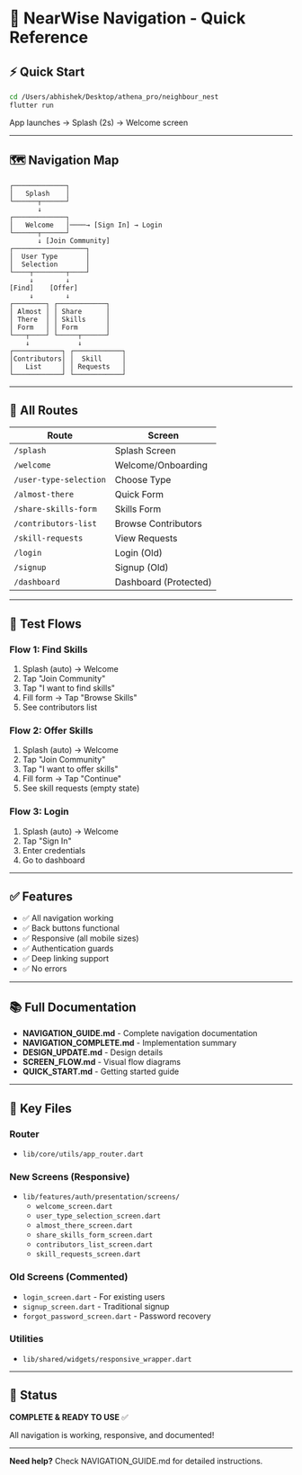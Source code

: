 # 🚀 NearWise Navigation - Quick Reference

## ⚡ Quick Start

```bash
cd /Users/abhishek/Desktop/athena_pro/neighbour_nest
flutter run
```

App launches → Splash (2s) → Welcome screen

---

## 🗺️ Navigation Map

```
┌─────────────┐
│   Splash    │
└──────┬──────┘
       ↓
┌─────────────┐
│   Welcome   │────→ [Sign In] → Login
└──────┬──────┘
       ↓ [Join Community]
┌──────────────────┐
│  User Type       │
│  Selection       │
└────┬────────┬────┘
     ↓        ↓
[Find]    [Offer]
     ↓        ↓
┌────────┐ ┌────────────┐
│ Almost │ │ Share      │
│ There  │ │ Skills     │
│ Form   │ │ Form       │
└───┬────┘ └─────┬──────┘
    ↓            ↓
┌────────────┐ ┌────────────┐
│Contributors│ │  Skill     │
│   List     │ │ Requests   │
└────────────┘ └────────────┘
```

---

## 📍 All Routes

| Route | Screen |
|-------|--------|
| `/splash` | Splash Screen |
| `/welcome` | Welcome/Onboarding |
| `/user-type-selection` | Choose Type |
| `/almost-there` | Quick Form |
| `/share-skills-form` | Skills Form |
| `/contributors-list` | Browse Contributors |
| `/skill-requests` | View Requests |
| `/login` | Login (Old) |
| `/signup` | Signup (Old) |
| `/dashboard` | Dashboard (Protected) |

---

## 🎯 Test Flows

### Flow 1: Find Skills
1. Splash (auto) → Welcome
2. Tap "Join Community"
3. Tap "I want to find skills"
4. Fill form → Tap "Browse Skills"
5. See contributors list

### Flow 2: Offer Skills
1. Splash (auto) → Welcome
2. Tap "Join Community"
3. Tap "I want to offer skills"
4. Fill form → Tap "Continue"
5. See skill requests (empty state)

### Flow 3: Login
1. Splash (auto) → Welcome
2. Tap "Sign In"
3. Enter credentials
4. Go to dashboard

---

## ✅ Features

- ✅ All navigation working
- ✅ Back buttons functional
- ✅ Responsive (all mobile sizes)
- ✅ Authentication guards
- ✅ Deep linking support
- ✅ No errors

---

## 📚 Full Documentation

- **NAVIGATION_GUIDE.md** - Complete navigation documentation
- **NAVIGATION_COMPLETE.md** - Implementation summary
- **DESIGN_UPDATE.md** - Design details
- **SCREEN_FLOW.md** - Visual flow diagrams
- **QUICK_START.md** - Getting started guide

---

## 🔧 Key Files

### Router
- `lib/core/utils/app_router.dart`

### New Screens (Responsive)
- `lib/features/auth/presentation/screens/`
  - `welcome_screen.dart`
  - `user_type_selection_screen.dart`
  - `almost_there_screen.dart`
  - `share_skills_form_screen.dart`
  - `contributors_list_screen.dart`
  - `skill_requests_screen.dart`

### Old Screens (Commented)
- `login_screen.dart` - For existing users
- `signup_screen.dart` - Traditional signup
- `forgot_password_screen.dart` - Password recovery

### Utilities
- `lib/shared/widgets/responsive_wrapper.dart`

---

## 🎉 Status

**COMPLETE & READY TO USE** ✅

All navigation is working, responsive, and documented!

---

**Need help?** Check NAVIGATION_GUIDE.md for detailed instructions.

